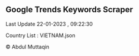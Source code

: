 

## Google Trends Keywords Scraper 
 
Last Update 22-01-2023 , 09:22:30

Country List :
VIETNAM.json



© Abdul Muttaqin 
